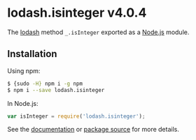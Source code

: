 # lodash.isinteger v4.0.4

The [lodash](https://lodash.com/) method `_.isInteger` exported as a [Node.js](https://nodejs.org/) module.

## Installation

Using npm:

```bash
$ {sudo -H} npm i -g npm
$ npm i --save lodash.isinteger
```

In Node.js:

```js
var isInteger = require('lodash.isinteger');
```

See the [documentation](https://lodash.com/docs#isInteger) or [package source](https://github.com/lodash/lodash/blob/4.0.4-npm-packages/lodash.isinteger) for more details.

